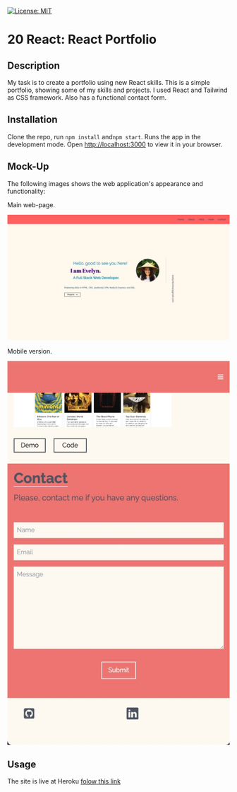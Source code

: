 [![License: MIT](https://img.shields.io/badge/License-MIT-yellow.svg)](https://opensource.org/licenses/MIT)

# 20 React: React Portfolio

## Description

My task is to create a portfolio using new React skills.
This is a simple portfolio, showing some of my skills and projects.
I used React and Tailwind as CSS framework. Also has a functional contact form.

## Installation
Clone the repo, run `npm install` and`npm start`.
Runs the app in the development mode.
Open [http://localhost:3000](http://localhost:3000) to view it in your browser.

## Mock-Up

The following images shows the web application's appearance and functionality:

Main web-page.

![web-site](./src/assets/web-site.png)

Mobile version.

![mobile-version](./src/assets/mobile-version.jpeg)

## Usage

The site is live at Heroku [folow this link](https://calm-oasis-09257.herokuapp.com/)








